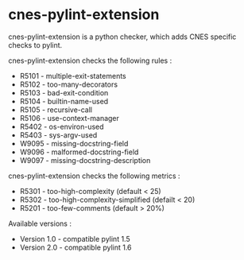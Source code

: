 # cnes-pylint-extension

cnes-pylint-extension is a python checker, which adds CNES specific checks to pylint.

cnes-pylint-extension checks the following rules :
- R5101 - multiple-exit-statements
- R5102 - too-many-decorators
- R5103 - bad-exit-condition
- R5104 - builtin-name-used
- R5105 - recursive-call
- R5106 - use-context-manager
- R5402 - os-environ-used
- R5403 - sys-argv-used
- W9095 - missing-docstring-field
- W9096 - malformed-docstring-field
- W9097 - missing-docstring-description

cnes-pylint-extension checks the following metrics :
- R5301 - too-high-complexity (default < 25)
- R5302 - too-high-complexity-simplified (defailt < 20)
- R5201 - too-few-comments (default > 20%)

Available versions :
- Version 1.0 - compatible pylint 1.5
- Version 2.0 - compatible pylint 1.6
